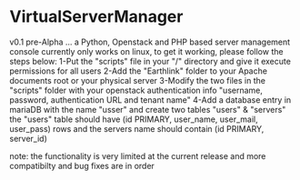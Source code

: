 # VirtualServerManager
v0.1 pre-Alpha …
a Python, Openstack and PHP based server management console
currently only works on linux, to get it working, please follow the
steps below:
1-Put the "scripts" file in your "/" directory and give it execute
permissions for all users
2-Add the "Earthlink" folder to your Apache documents root or your
physical server
3-Modify the two files in the "scripts" folder with your openstack
authentication info "username, password, authentication URL and tenant
name"
4-Add a database entry in mariaDB with the name "usser" and create two tables "users" & "servers"
the "users" table should have (id PRIMARY, user_name, user_mail, user_pass) rows and the servers name should contain (id PRIMARY, server_id)

note: the functionality is very limited at the current release and more compatibilty and bug fixes are in order

